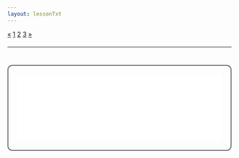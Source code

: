 ```yaml
---
layout: lessonTxt
---
```

<div class="paginationDiv">
<div class="pagination">
  <a onclick="loadOnClick('{{site.baseurl}}/lessons/sintesis_aditiva/side_projects/sintesis_am/Capitulo1/am_1.1/a/', 'am_1.1-a.html','am_1.1-a.csd', false)" href="javascript:void(0);">&laquo;</a>
  <a onclick="loadOnClick('{{site.baseurl}}/lessons/sintesis_aditiva/side_projects/sintesis_am/Capitulo1/am_1.1/a/', 'am_1.1-a.html','am_1.1-a.csd', false)" href="javascript:void(0);">1</a>
  <a class="active" href="#">2</a>
  <a onclick="loadOnClick('{{site.baseurl}}/lessons/sintesis_aditiva/side_projects/sintesis_am/Capitulo1/am_1.1/c/', 'am_1.1-c.html','am_1.1-c.csd', false)" href="javascript:void(0);">3</a>
  <a onclick="loadOnClick('{{site.baseurl}}/lessons/sintesis_aditiva/side_projects/sintesis_am/Capitulo1/am_1.1/c/', 'am_1.1-c.html','am_1.1-c.csd', false)" href="javascript:void(0);">&raquo;</a>
</div>
</div>
<br style="display: block; content: ''; margin-top: 20px;">
<hr>
<br style="display: block; content: ''; margin-top: 40px;">

<div style="border:2px solid #666; border-radius:11px; padding:20px;height=auto;">
<iframe id="form-iframe" src="/learn-csound-site/lessons/sintesis_aditiva/side_projects/sintesis_am/Capitulo1/am_1.1/b/sinte1.html" style="margin:0; width:100%; height:150px; border:none; overflow:hidden;" scrolling="no" onload="AdjustIframeHeightOnLoad()"></iframe>
</div>  
<script>

function AdjustIframeHeightOnLoad() { 
	   document.getElementById("form-iframe").style.height = document.getElementById("form-iframe").contentWindow.document.body.scrollHeight + "px"; 

window.onresize = AdjustIframeHeightOnLoad;

}
</script>
